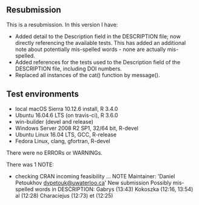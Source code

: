## Resubmission
This is a resubmission. In this version I have:
* Added detail to the Description field in the DESCRIPTION file; now directly referencing the available tests. This has added an additional note about potentially mis-spelled words - none are actually mis-spelled.
* Added references for the tests used to the Description field of the DESCRIPTION file, including DOI numbers.
* Replaced all instances of the cat() function by message().

## Test environments
* local macOS Sierra 10.12.6 install, R 3.4.0
* Ubuntu 16.04.6 LTS (on travis-ci), R 3.6.0
* win-builder (devel and release)
* Windows Server 2008 R2 SP1, 32/64 bit, R-devel
* Ubuntu Linux 16.04 LTS, GCC, R-release
* Fedora Linux, clang, gfortran, R-devel

There were no ERRORs or WARNINGs.

There was 1 NOTE:
* checking CRAN incoming feasibility ... NOTE
  Maintainer: 'Daniel Petoukhov <dvpetouk@uwaterloo.ca>'
  New submission
  Possibly mis-spelled words in DESCRIPTION:
    Gabrys (13:43)
    Kokoszka (12:16, 13:54)
    al (12:28)
    Characiejus (12:73)
    et (12:25)

